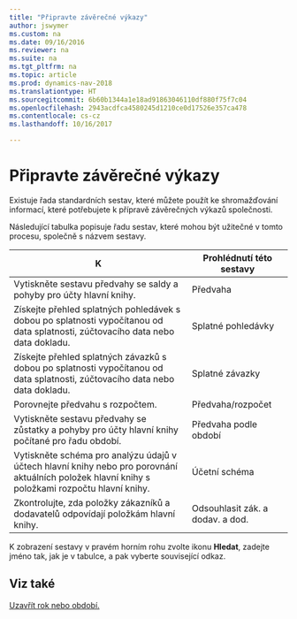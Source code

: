 ```yaml
---
title: "Připravte závěrečné výkazy"
author: jswymer
ms.custom: na
ms.date: 09/16/2016
ms.reviewer: na
ms.suite: na
ms.tgt_pltfrm: na
ms.topic: article
ms.prod: dynamics-nav-2018
ms.translationtype: HT
ms.sourcegitcommit: 6b60b1344a1e18ad91863046110df880f75f7c04
ms.openlocfilehash: 2943acdfca4580245d1210ce0d17526e357ca478
ms.contentlocale: cs-cz
ms.lasthandoff: 10/16/2017

---
```

# <a name="prepare-closing-statements"></a>Připravte závěrečné výkazy
Existuje řada standardních sestav, které můžete použít ke shromažďování informací, které potřebujete k přípravě závěrečných výkazů společnosti.

Následující tabulka popisuje řadu sestav, které mohou být užitečné v tomto procesu, společně s názvem sestavy.


|K     |Prohlédnutí této sestavy       |
|-------|----------------------|
|Vytiskněte sestavu předvahy se saldy a pohyby pro účty hlavní knihy.|Předvaha|
|Získejte přehled splatných pohledávek s dobou po splatnosti vypočítanou od data splatnosti, zúčtovacího data nebo data dokladu.|Splatné pohledávky|
|Získejte přehled splatných závazků s dobou po splatnosti vypočítanou od data splatnosti, zúčtovacího data nebo data dokladu.|Splatné závazky|
|Porovnejte předvahu s rozpočtem.|Předvaha/rozpočet|
|Vytiskněte sestavu předvahy se zůstatky a pohyby pro účty hlavní knihy počítané pro řadu období.|Předvaha podle období|
|Vytiskněte schéma pro analýzu údajů v účtech hlavní knihy nebo pro porovnání aktuálních položek hlavní knihy s položkami rozpočtu hlavní knihy.|Účetní schéma|
|Zkontrolujte, zda položky zákazníků a dodavatelů odpovídají položkám hlavní knihy.|Odsouhlasit zák. a dodav. a dod.|
K zobrazení sestavy v pravém horním rohu zvolte ikonu **Hledat**, zadejte jméno tak, jak je v tabulce, a pak vyberte související odkaz.
## <a name="see-also"></a>Viz také
[Uzavřít rok nebo období.](year-close-years-periods.md)

